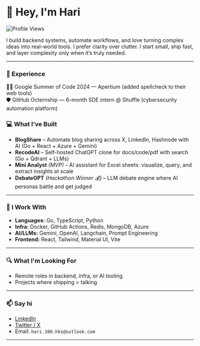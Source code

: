 # 👋 Hey, I'm Hari
![Profile Views](https://komarev.com/ghpvc/?username=satti-hari-krishna-reddy&color=blue&style=flat)

I build backend systems, automate workflows, and love turning complex ideas into real-world tools.
I prefer clarity over clutter. I start small, ship fast, and layer complexity only when it’s truly needed.

---


### 💼 Experience  
🧑‍💻 Google Summer of Code 2024 — Apertium (added spellcheck to their web tools)  
🛡️ GitHub Octernship — 6-month SDE intern @ Shuffle (cybersecurity automation platform)  

### 💻 What I’ve Built

- **BlogShare** – Automate blog sharing across X, LinkedIn, Hashnode with AI (Go + React + Azure + Gemini)
- **RecodeAI** – Self-hosted ChatGPT clone for docs/code/pdf with search (Go + Qdrant + LLMs)
- **Mini Analyst** *(MVP)* – AI assistant for Excel sheets: visualize, query, and extract insights at scale
- **DebateGPT** *(Hackathon Winner 💰)* – LLM debate engine where AI personas battle and get judged

---

### 🔧 I Work With

- **Languages:** Go, TypeScript, Python  
- **Infra:** Docker, GitHub Actions, Redis, MongoDB, Azure  
- **AI/LLMs:** Gemini, OpenAI, Langchain, Prompt Engineering  
- **Frontend:** React, Tailwind, Material UI, Vite

---

### 🔍 What I'm Looking For

- Remote roles in backend, infra, or AI tooling  
- Projects where shipping > talking

---

### 📫 Say hi

- [LinkedIn](https://www.linkedin.com/in/hari-krishna-r-86659b249)
- [Twitter / X](https://x.com/66_hks)
- Email: `hari.100.hks@outlook.com`

---

